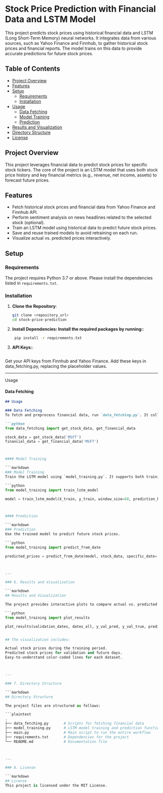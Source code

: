 # Stock Price Prediction with Financial Data and LSTM Model

This project predicts stock prices using historical financial data and LSTM (Long Short-Term Memory) neural networks. It integrates data from various sources, such as Yahoo Finance and Finnhub, to gather historical stock prices and financial reports. The model trains on this data to provide accurate predictions for future stock prices.
## Table of Contents
- [Project Overview](#project-overview)
- [Features](#features)
- [Setup](#setup)
  - [Requirements](#requirements)
  - [Installation](#installation)
- [Usage](#usage)
  - [Data Fetching](#data-fetching)
  - [Model Training](#model-training)
  - [Prediction](#prediction)
- [Results and Visualization](#results-and-visualization)
- [Directory Structure](#directory-structure)
- [License](#license)
## Project Overview

This project leverages financial data to predict stock prices for specific stock tickers. The core of the project is an LSTM model that uses both stock price history and key financial metrics (e.g., revenue, net income, assets) to forecast future prices.

## Features
- Fetch historical stock prices and financial data from Yahoo Finance and Finnhub API.
- Perform sentiment analysis on news headlines related to the selected stock (optional).
- Train an LSTM model using historical data to predict future stock prices.
- Save and reuse trained models to avoid retraining on each run.
- Visualize actual vs. predicted prices interactively.
## Setup

### Requirements
The project requires Python 3.7 or above. Please install the dependencies listed in `requirements.txt`.

### Installation
1. **Clone the Repository**:
   ```bash
   git clone <repository_url>
   cd stock-price-prediction
2. **Install Dependencies: Install the required packages by running:**:
   ```bash
    pip install -r requirements.txt
3. **API Keys:**:
   ```bash
  Get your API keys from Finnhub and Yahoo Finance.
  Add these keys in data_fetching.py, replacing the placeholder values.



---

Usage

#### Data Fetching

```markdown
## Usage

### Data Fetching
To fetch and preprocess financial data, run `data_fetching.py`. It collects stock prices and financial metrics for the specified stock ticker.

```python
from data_fetching import get_stock_data, get_financial_data

stock_data = get_stock_data('MSFT')
financial_data = get_financial_data('MSFT')



#### Model Training

```markdown
### Model Training
Train the LSTM model using `model_training.py`. It supports both training from scratch and fine-tuning an existing model. Each model is saved for future use.

```python
from model_training import train_lstm_model

model = train_lstm_model(X_train, y_train, window_size=60, prediction_horizon=30, epochs=50)



#### Prediction

```markdown
### Prediction
Use the trained model to predict future stock prices.

```python
from model_training import predict_from_date

predicted_prices = predict_from_date(model, stock_data, specific_date='2024-10-13', prediction_horizon=30)



---

### 6. Results and Visualization

```markdown
## Results and Visualization

The project provides interactive plots to compare actual vs. predicted stock prices. Use the `plot_results` function in `model_training.py` to visualize results.

```python
from model_training import plot_results

plot_results(validation_dates, dates_all, y_val_pred, y_val_true, prediction_dates=prediction_dates, y_pred=y_pred)


## The visualization includes:

Actual stock prices during the training period.
Predicted stock prices for validation and future days.
Easy-to-understand color-coded lines for each dataset.



---

### 7. Directory Structure

```markdown
## Directory Structure

The project files are structured as follows:

```plaintext
.
├── data_fetching.py       # Scripts for fetching financial data
├── model_training.py      # LSTM model training and prediction functions
├── main.py                # Main script to run the entire workflow
├── requirements.txt       # Dependencies for the project
└── README.md              # Documentation file



---

### 8. License

```markdown
## License
This project is licensed under the MIT License.
